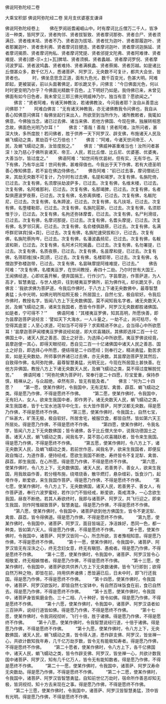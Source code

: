 <!-- { "loadSidebar": true } -->
佛说阿弥陀经二卷


大乘宝积部
佛说阿弥陀经二卷
吴月支优婆塞支谦译


佛说阿弥陀经卷上
　　佛在罗阅祇耆阇崛山中。时有摩诃比丘僧万二千人，皆净洁一种类，皆阿罗汉，贤者拘邻、贤者拔智致、贤者摩诃那弥、贤者合尸、贤者须满日、贤者维末坻、贤者不乃、贤者迦为拔坻、贤者忧为迦叶、贤者那履迦叶、贤者那翼迦叶、贤者舍利弗、贤者摩诃目揵连、贤者摩诃迦叶、贤者摩诃迦旃延、贤者摩诃揭质、贤者摩诃拘私、贤者摩诃梵提、贤者邠提文陀弗、贤者阿难律、贤者难提、贤者[(膘-示+土)+瓦]脾坻、贤者须枫、贤者蠡越、贤者摩诃罗倪、贤者摩诃波罗延、贤者波鸠蠡、贤者难持、贤者满枫蠡、贤者蔡揭、贤者厉越。如是诸比丘僧甚众多，数千亿万人，悉诸菩萨、阿罗汉，无央数不可复计，都共大会坐，皆贤者也。
　　时，佛坐息思念正道，面有九色光，数千百变光，色甚大明。阿难即起，更被袈裟，前以头面著佛足，即长跪叉手，问佛言：“今日佛面光色，何以时时更变明乃尔乎？今佛面光精数千百色，上下明好乃如是。我侍佛已来，未曾见佛面有如今日色者，我未曾见三耶三佛光明威神乃尔，独当有意？愿欲闻之。”
　　佛言：“贤者阿难，有诸天神教汝，若诸佛教汝，今问我者耶？汝自从善意出问佛耶？”
　　阿难白佛言：“无有诸天神教我，亦无诸佛教我令问佛也，我自从善心知佛意问佛耳！每佛坐起行来出入，所欲至到当所作为，诸所教敕者，我辄如佛意。今佛独当念，诸已过去佛、诸当来佛、若他方佛国、今现在佛，独展转相思念故，佛面色光明乃尔耳！”
　　佛言：“善哉！善哉！贤者阿难，汝所问者，甚深大快，多所度脱！若问佛者，胜于供养一天下阿罗汉、辟支佛，布施诸天人民及蜎飞蠕动之类，累劫百千亿万倍也！”
　　佛言：“阿难，今诸天世间帝王、人民，及蜎飞蠕动之类，汝皆度脱之。”
　　佛言：“佛威神甚重难当也！汝所问者甚深！汝乃慈心于佛所哀诸天、帝王、人民，若比丘僧、比丘尼、优婆塞、优婆夷，大善当尔，皆过度之。”
　　佛语阿难：“如世间有优昙树，但有实，无有华也。天下有佛，乃有华出耳！世间有佛，甚难得值也。今我出于天下作佛，若有大德圣明善心豫知佛意，若不妄在佛边侍佛也。”
　　佛告阿难：“前已过去事，摩诃僧祇已来，其劫无央数不可复计，乃尔时有过去佛，名提和竭罗。次复有佛，名旃陀倚，已过去。次复有佛，名须摩扶劫波萨多，已过去。次复有佛，名维末楼，已过去。次复有佛，名阿难那利，已过去。次复有佛，名那竭脾，已过去。次复有佛，名者梨俱遰波罗夜蔡，已过去。次复有佛，名弥离俱楼，已过去。次复有佛，名軷陀尼，已过去。次复有佛，名朱蹄波，已过去。次复有佛，名凡扶坻，已过去。次复有佛，名堕楼勒耶，已过去。次复有佛，名旃陀扈斯，已过去。次复有佛，名须耶惟于沙，已过去。次复有佛，名拘还弥钵摩耆，已过去。次复有佛，名尸利滑攱，已过去。次复有佛，名摩诃那提，已过去。次复有佛，名耆头摩提，已过去。次复有佛，名罗邻只离，已过去。次复有佛，名俞楼俱路蔡，已过去。次复有佛，名满呼群尼钵宾[侯+頁]，已过去。次复有佛，名旃陀速臾拔和沙，已过去。次复有佛，名旃陀蔡拘岑，已过去。次复有佛，名潘波蠡频尼，已过去。次复有佛，名軷波和斯，已过去。次复有佛，名阿术只陀揭蠡，已过去。次复有佛，名勿署提，已过去。次复有佛，名质夜蔡，已过去。次复有佛，名昙摩和提，已过去。次复有佛，名筛耶维[侯+頁]质，已过去。次复有佛，名楼耶带，已过去。次复有佛，名僧迦罗弥楼迦带，已过去。次复有佛，名昙昧摩提阿维难提，已过去。”
　　佛告阿难：“次复有佛，名楼夷亘罗，在世间教授，寿四十二劫。乃尔时世有大国王，王闻佛经道，心即欢喜开解，便弃国捐王，行作沙门，字昙摩迦，作菩萨道，为人高才，智慧勇猛，与世人绝异，往到楼夷亘罗佛所，前为佛作礼，却长跪叉手，白佛言：‘我欲求佛为菩萨道，令我后作佛时，于八方上下诸无央数佛中，最尊智慧勇猛；头中光明，如佛光明所焰照无极；所居国土，自然七宝，极自软好。令我后作佛时，教授名字，皆闻八方上下无央数佛国，莫不闻知我名字者。诸无央数天人民，及蜎飞蠕动之类，诸来生我国者，悉皆令作菩萨，阿罗汉无央数都胜诸佛国。如是者，宁可得不？’”
　　佛语阿难：“其楼夷亘罗佛，知其高明，所愿快善，即为昙摩迦菩萨说经言：‘譬如天下大海水，一人斗量之，一劫不止，尚可枯尽，令空得其底埿；人至心求道，可如当不可得乎？求索精进不休止，会当得心中所欲愿耳！’昙摩迦菩萨闻楼夷亘罗佛说经如是，即大欢喜踊跃。其佛即选择二百一十亿佛国土中，诸天人民之善恶、国土之好丑，为选择心中所欲愿。夷亘罗佛说经竟，昙摩迦便一其心，即得天眼彻视，悉自见二百一十亿诸佛国中诸天人民之善恶、国土之好丑，即选择心中所愿，便结得是二十四愿经；则奉行之，精进勇猛，勤苦求索，如是无央数劫，所师事供养诸已过去佛，亦无央数。其昙摩迦菩萨至其然后，自致得作佛，名阿弥陀佛，最尊智慧勇猛，光明无比，今现在所居国土甚快善。在他方异佛国，教授八方上下诸无央数天人民，及蜎飞蠕动之类，莫不得过度解脱忧苦。”
　　佛语阿难：“阿弥陀佛为菩萨时，常奉行是二十四愿，珍宝爱重，保持恭慎，精禅从之，与众超绝，卓然有异，皆无有能及者。”
　　佛言：“何为二十四愿？
　　“第一愿，使某作佛时，令我国中，无有泥犁、禽兽、薜荔、蜎飞蠕动之类。得是愿乃作佛，不得是愿终不作佛。
　　“第二愿，使某作佛时，令我国中，无有妇人、女人。欲来生我国中者，即作男子。诸无央数天人民，蜎飞蠕动之类，来生我国者，皆于七宝水池莲华中化生，长大皆作菩萨，阿罗汉都无央数。得是愿乃作佛，不得是愿终不作佛。
　　“第三愿，使某作佛时，令我国土，自然七宝，广纵甚大，旷荡无极，极自软好。所居舍宅，被服饮食，都皆自然，皆如第六天王所居处。得是愿乃作佛，不得是愿终不作佛。
　　“第四愿，使某作佛时，令我名字，皆闻八方上下无央数佛国；皆令诸佛，各于比丘僧大坐中，说我功德国土之善。诸天人民，蜎飞蠕动之类，闻我名字，莫不慈心欢喜踊跃者，皆令来生我国。得是愿乃作佛，不得是愿终不作佛。
　　“第五愿，使某作佛时，令八方上下，诸无央数天人民，及蜎飞蠕动之类，若前世作恶，闻我名字，欲来生我国者，即便反政自悔过，为道作善，便持经戒，愿欲生我国不断绝，寿终皆令不复泥犁、禽兽、薜荔，即生我国，在心所愿。得是愿乃作佛，不得是愿终不作佛。
　　“第六愿，使某作佛时，令八方上下，无央数佛国，诸天人民，若善男子、善女人，欲来生我国，用我故益作善，若分檀布施，绕塔烧香，散华燃灯，悬杂缯彩，饭食沙门，起塔作寺，断爱欲，来生我国作菩萨。得是愿乃作佛，不得是愿终不作佛。
　　“第七愿，使某作佛时，令八方上下，无央数佛国，诸天人民，若善男子、善女人，有作菩萨道，奉行六波罗蜜经，若作沙门不毁经戒，断爱欲，斋戒清净，一心念欲生我国，昼夜不断绝。若其人寿欲终时，我即与诸菩萨、阿罗汉，共飞行迎之，即来生我国，则作阿惟越致菩萨，智慧勇猛。得是愿乃作佛，不得是愿终不作佛。
　　“第八愿，使某作佛时，令我国中，诸菩萨欲到他方佛国生，皆令不更泥犁、禽兽、薜荔，皆令得佛道。得是愿乃作佛，不得是愿终不作佛。
　　“第九愿，使某作佛时，令我国中，诸菩萨、阿罗汉，面目皆端正，净洁姝好，悉同一色，都一种类，皆如第六天人。得是愿乃作佛，不得是愿终不作佛。
　　“第十愿，使某作佛时，令我国中，诸菩萨、阿罗汉皆同一心，所念所欲，言者豫相知意。得是愿乃作佛，不得是愿终不作佛。
　　“第十一愿，使某作佛时，令我国中，诸菩萨、阿罗汉皆无有淫泆之心，终无念妇女意，终无有瞋怒、愚痴者。得是愿乃作佛，不得是愿终不作佛。
　　“第十二愿，使某作佛时，令我国中，诸菩萨、阿罗汉皆令心相敬爱，终无相嫉憎者。得是愿乃作佛，不得是愿终不作佛。
　　“第十三愿，使某作佛时，令我国中，诸菩萨欲共供养八方上下无央数诸佛，皆令飞行即到；欲得自然万种之物，即皆在前，持用供养诸佛；悉皆遍已后，日未中时，即飞行还我国。得是愿乃作佛，不得是愿终不作佛。
　　“第十四愿，使某作佛时，令我国中，诸菩萨、阿罗汉欲饭时，即皆自然七宝钵中，有自然百味饭食在前，食已自然去。得是愿乃作佛，不得是愿终不作佛。
　　“第十五愿，使某作佛时，令我国中，诸菩萨身皆紫磨金色、三十二相、八十种好，皆令如佛。得是愿乃作佛，不得是愿终不作佛。
　　“第十六愿，使某作佛时，令我国中，诸菩萨、阿罗汉语者如三百钟声，说经行道皆如佛。得是愿乃作佛，不得是愿终不作佛。
　　“第十七愿，使某作佛时，令我洞视彻听，飞行十倍，胜于诸佛。得是愿乃作佛，不得是愿终不作佛。
　　“第十八愿，使某作佛时，令我智慧说经行道，十倍于诸佛。得是愿乃作佛，不得是愿终不作佛。
　　“第十九愿，使某作佛时，令八方上下，无央数佛国，诸天人民，蜎飞蠕动之类，皆令得人道，悉作辟支佛、阿罗汉，皆坐禅一心，共欲计数知我年寿，几千亿万劫岁数，皆令无有能极知寿者。得是愿乃作佛，不得是愿终不作佛。
　　“第二十愿者，使某作佛时，令八方上下，各千亿佛国中，诸天人民，蜎飞蠕动之类，皆令作辟支佛、阿罗汉，皆坐禅一心，共欲计数我国中诸菩萨、阿罗汉，知有几千亿万人，皆令无有能知数者。得是愿乃作佛，不得是愿终不作佛。
　　“第二十一愿，使某作佛时，令我国中，诸菩萨、阿罗汉寿命无央数劫。得是愿乃作佛，不得是愿终不作佛。
　　“第二十二愿，使某作佛时，令我国中，诸菩萨、阿罗汉皆智慧勇猛，自知前世亿万劫时，宿命所作善恶却知无极，皆洞视彻，知十方去来现在之事。得是愿乃作佛，不得是愿终不作佛。
　　“第二十三愿，使某作佛时，令我国中，诸菩萨、阿罗汉皆智慧勇猛，顶中皆有光明。得是愿乃作佛，不得是愿终不作佛。

